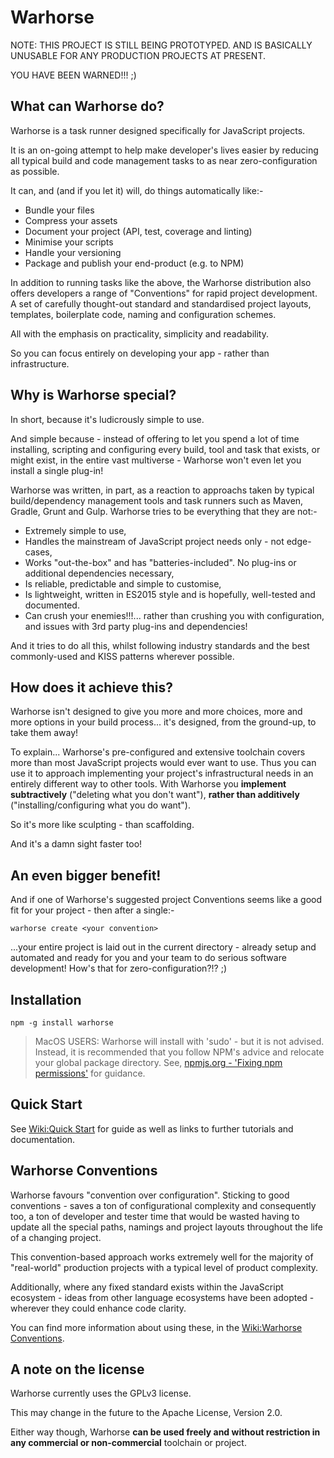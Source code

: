 # Warhorse

NOTE: THIS PROJECT IS STILL BEING PROTOTYPED.  AND IS BASICALLY UNUSABLE FOR ANY PRODUCTION PROJECTS AT PRESENT.

YOU HAVE BEEN WARNED!!! ;)

## What can Warhorse do?

Warhorse is a task runner designed specifically for JavaScript projects.  

It is an on-going attempt to help make developer's lives easier by reducing all typical build and code management tasks to as near zero-configuration as possible.

It can, and (and if you let it) will, do things automatically like:-

* Bundle your files
* Compress your assets
* Document your project (API, test, coverage and linting)
* Minimise your scripts
* Handle your versioning
* Package and publish your end-product (e.g. to NPM)

In addition to running tasks like the above, the Warhorse distribution also offers developers a range of "Conventions" for rapid project development.  A set of carefully thought-out standard and standardised project layouts, templates, boilerplate code, naming and configuration schemes.  

All with the emphasis on practicality, simplicity and readability. 

So you can focus entirely on developing your app - rather than infrastructure. 

## Why is Warhorse special?

In short, because it's ludicrously simple to use.

And simple because - instead of offering to let you spend a lot of time installing, scripting and configuring every build, tool and task that exists, or might exist, in the entire vast multiverse - Warhorse won't even let you install a single plug-in!

Warhorse was written, in part, as a reaction to approachs taken by typical build/dependency management tools and task runners such as Maven, Gradle, Grunt and Gulp.  Warhorse tries to be everything that they are not:-
 
* Extremely simple to use,
* Handles the mainstream of JavaScript project needs only - not edge-cases,
* Works "out-the-box" and has "batteries-included".  No plug-ins or additional dependencies necessary,
* Is reliable, predictable and simple to customise,
* Is lightweight, written in ES2015 style and is hopefully, well-tested and documented.
* Can crush your enemies!!!... rather than crushing you with configuration, and issues with 3rd party plug-ins and dependencies!

And it tries to do all this, whilst following industry standards and the best commonly-used and KISS patterns wherever possible.

## How does it achieve this?

Warhorse isn't designed to give you more and more choices, more and more options in your build process... it's designed, from the ground-up, to take them away!

To explain... Warhorse's pre-configured and extensive toolchain covers more than most JavaScript projects would ever want to use.  Thus you can use it to approach implementing your project's infrastructural needs in an entirely different way to other tools.  With Warhorse you **implement subtractively** ("deleting what you don't want"), **rather than additively** ("installing/configuring what you do want").  

So it's more like sculpting - than scaffolding.

And it's a damn sight faster too!

## An even bigger benefit!

And if one of Warhorse's suggested project Conventions seems like a good fit for your project - then after a single:-

```
warhorse create <your convention>
```

...your entire project is laid out in the current directory - already setup and automated and ready for you and your team to do serious software development!  How's that for zero-configuration?!? ;)


## Installation

    npm -g install warhorse

> MacOS USERS: Warhorse will install with 'sudo' - but it is not advised.  Instead, it is recommended that you follow NPM's advice and relocate your global package directory.
> See, [npmjs.org - 'Fixing npm permissions'](https://docs.npmjs.com/getting-started/fixing-npm-permissions) for guidance.


## Quick Start

See [Wiki:Quick Start](https://github.com/kasargeant/warhorse/wiki/Quick-Start) for guide as well as links to further tutorials and documentation.


## Warhorse Conventions

Warhorse favours "convention over configuration".  Sticking to good conventions - saves a ton of configurational complexity and consequently too, a ton of developer and tester time that would be wasted having to update all the special paths, namings and project layouts throughout the life of a changing project.

This convention-based approach works extremely well for the majority of "real-world" production projects with a typical level of product complexity. 

Additionally, where any fixed standard exists within the JavaScript ecosystem - ideas from other language ecosystems have been adopted - wherever they could enhance code clarity.

You can find more information about using these, in the [Wiki:Warhorse Conventions](https://github.com/kasargeant/warhorse/wiki/Warhorse-Conventions).

## A note on the license

Warhorse currently uses the GPLv3 license.  

This may change in the future to the Apache License, Version 2.0.  

Either way though, Warhorse **can be used freely and without restriction in any commercial or non-commercial** toolchain or project.